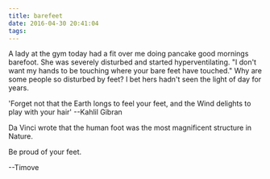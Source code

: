 ```yaml
---
title: barefeet
date: 2016-04-30 20:41:04
tags:
---
```


A lady at the gym today had a fit over me doing pancake good mornings barefoot.
She was severely disturbed and started hyperventilating.
"I don't want my hands to be touching where your bare feet have touched."
Why are some people so disturbed by feet?
I bet hers hadn't seen the light of day for years.

'Forget not that the Earth longs to feel your feet,
and the Wind delights to play with your hair'
--Kahlil Gibran

Da Vinci wrote that the human foot was the most magnificent structure in Nature.

Be proud of your feet.

--Timove
